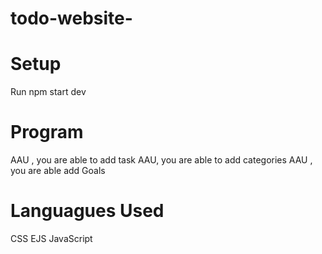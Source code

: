 # todo-website-

# Setup
Run npm start dev

# Program 

AAU , you are able to add task 
AAU, you are able to add categories
AAU , you are able add Goals

# Languagues Used 
CSS
EJS
JavaScript
